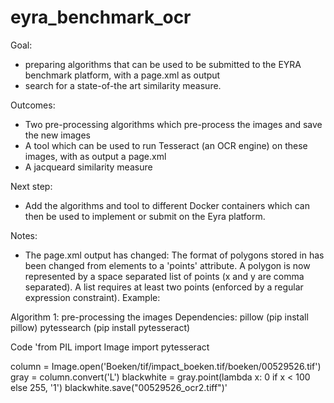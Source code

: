 # eyra_benchmark_ocr

Goal: 
* preparing algorithms that can be used to be submitted to the EYRA benchmark platform, with a page.xml as output
* search for a state-of-the art similarity measure. 

Outcomes:
* Two pre-processing algorithms which pre-process the images and save the new images
* A tool which can be used to run Tesseract (an OCR engine) on these images, with as output a page.xml
* A jacqueard similarity measure 

Next step:
* Add the algorithms and tool to different Docker containers which can then be used to implement or submit on the Eyra platform. 

Notes:
* The page.xml output has changed: The format of polygons stored in <Coords> has been changed from 
	<Point> elements to a 'points' attribute. A polygon is now represented by a
	space separated list of points (x and y are comma separated). A list 
	requires at least two points (enforced by a regular expression constraint).
	Example: <Coords points="5,3 8,10 4,5"/>
		
		
Algorithm 1: pre-processing the images
Dependencies:
pillow (pip install pillow)
pytessearch (pip install pytesseract)

Code
'from PIL import Image
import pytesseract

column = Image.open('Boeken/tif/impact_boeken.tif/boeken/00529526.tif')
gray = column.convert('L')
blackwhite = gray.point(lambda x: 0 if x < 100 else 255, '1')
blackwhite.save("00529526_ocr2.tiff")'
    
